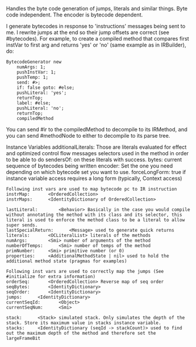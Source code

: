 Handles the byte code generation of jumps, literals and similar things. Byte code independent. The encoder is bytecode dependent.

I generate bytecodes in response to 'instructions' messages being sent to me.  I rewrite jumps at the end so their jump offsets are correct (see #bytecodes).  For example, to create a compiled method that compares first instVar to first arg and returns 'yes' or 'no' (same example as in IRBuilder), do:

	BytecodeGenerator new
		numArgs: 1;
		pushInstVar: 1;
		pushTemp: 1;
		send: #>;
		if: false goto: #else;
		pushLiteral: 'yes';
		returnTop;
		label: #else;
		pushLiteral: 'no';
		returnTop;
		compiledMethod

You can send #ir to the compiledMethod to decompile to its IRMethod, and you can send #methodNode to either to decompile to its parse tree.


Instance Variables
	additionalLiterals:		<OCLiteralSet> Those are literals evaluated for effect and optimized control flow messages selectors used in the method in order to be able to do sendersOf: on these literals with success.
	bytes:		<OrderedCollection of bytes> current sequence of bytecodes being written 
	encoder:		<BytecodeEncoder> Set the one you need depending on which bytecode set you want to use.
	forceLongForm:		<Boolean> true if instance variable access requires a long form (typically, Context access)
		
	Following inst vars are used to map bytecode pc to IR instruction	
	instrMap:		<OrderedCollection>
	instrMaps:		<IdentityDictionary of OrderedCollection>
			
	lastLiteral:		<Behavior> Basically in the case you would compile without annotating the method with its class and its selector, this literal is used to enforce the method class to be a literal to allow super sends.
	lastSpecialReturn:		<Message> used to generate quick returns
	literals:		<OCLiteralList> literals of the methods
	numArgs:		<Smi> number of arguments of the method
	numberOfTemps:		<Smi> number of temps of the method
	primNumber:		<Smi> primitive number (or 0)
	properties:		<AdditionalMethodState | nil> used to hold the additional method state (pragmas for examples)
			
	Following inst vars are used to correctly map the jumps (See #initialize for extra information)
	orderSeq:		<OrderedCollection> Reverse map of seq order
	seqBytes:		<IdentityDictionary>
	seqOrder:		<IdentityDictionary>
	jumps:		<IdentityDictionary>
	currentSeqId:		<Object>
	currentSeqNum:		<Smi>
			
	stack:		<Stack> simulated stack. Only simulates the depth of the stack. Store its maximum value in stacks instance variable.
	stacks:		<IdentityDictionary (seqId -> stackCount)> used to find out the maximum depth of the method and therefore set the largeFrameBit